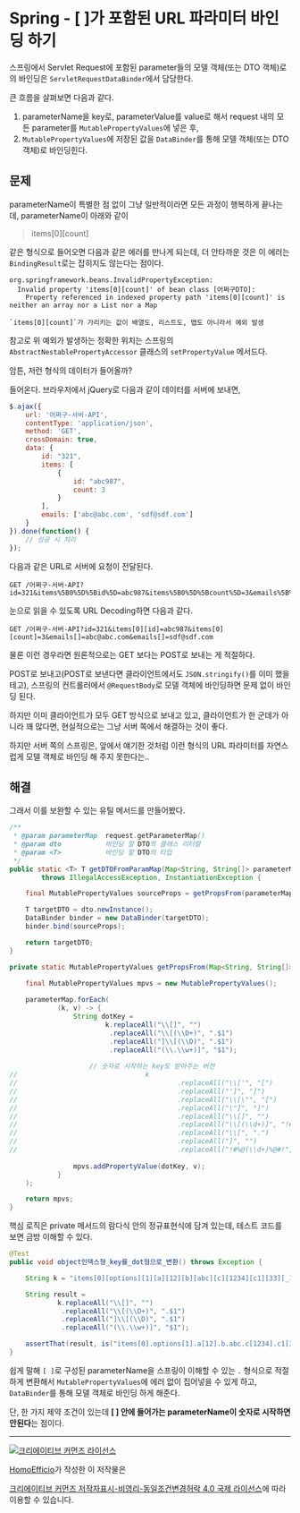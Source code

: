 # Spring - [ ]가 포함된 URL 파라미터 바인딩 하기

스프링에서 Servlet Request에 포함된 parameter들의 모델 객체(또는 DTO 객체)로의 바인딩은 `ServletRequestDataBinder`에서 담당한다.

큰 흐름을 살펴보면 다음과 같다.

1. parameterName을 key로, parameterValue를 value로 해서 request 내의 모든 parameter를 `MutablePropertyValues`에 넣은 후, 
2. `MutablePropertyValues`에 저장된 값을 `DataBinder`를 통해 모델 객체(또는 DTO 객체)로 바인딩힌다.

## 문제

parameterName이 특별한 점 없이 그냥 일반적이라면 모든 과정이 행복하게 끝나는데, parameterName이 아래와 같이 

>items[0][count]

같은 형식으로 들어오면 다음과 같은 에러를 만나게 되는데, 더 안타까운 것은 이 에러는 `BindingResult`로는 잡히지도 않는다는 점이다.

```
org.springframework.beans.InvalidPropertyException: 
  Invalid property 'items[0][count]' of bean class [어쩌구DTO]: 
    Property referenced in indexed property path 'items[0][count]' is neither an array nor a List nor a Map

`items[0][count]`가 가리키는 값이 배열도, 리스트도, 맵도 아니라서 예외 발생
```

참고로 위 예외가 발생하는 정확한 위치는 스프링의 `AbstractNestablePropertyAccessor` 클래스의 `setPropertyValue` 메서드다.

암튼, 저런 형식의 데이터가 들어올까?

들어온다. 브라우저에서 jQuery로 다음과 같이 데이터를 서버에 보내면,

```javascript
$.ajax({
    url: '어쩌구-서버-API',
    contentType: 'application/json',
    method: 'GET',
    crossDomain: true,
    data: {
        id: "321",
        items: [
            {
                id: "abc987",
                count: 3
            }
        ],
        emails: ['abc@abc.com', 'sdf@sdf.com']
    }
}).done(function() {
    // 성공 시 처리 
});
```

다음과 같은 URL로 서버에 요청이 전달된다.

```
GET /어쩌구-서버-API?id=321&items%5B0%5D%5Bid%5D=abc987&items%5B0%5D%5Bcount%5D=3&emails%5B%5D=abc%40abc.com&emails%5B%5D=sdf%40sdf.com
```

눈으로 읽을 수 있도록 URL Decoding하면 다음과 같다.

```
GET /어쩌구-서버-API?id=321&items[0][id]=abc987&items[0][count]=3&emails[]=abc@abc.com&emails[]=sdf@sdf.com
```

물론 이런 경우라면 원론적으로는 GET 보다는 POST로 보내는 게 적절하다. 

POST로 보내고(POST로 보낸다면 클라이언트에서도 `JSON.stringify()`를 이미 했을테고), 스프링의 컨트롤러에서 `@RequestBody`로 모델 객체에 바인딩하면 문제 없이 바인딩 된다.

하지만 이미 클라이언트가 모두 GET 방식으로 보내고 있고, 클라이언트가 한 군데가 아니라 꽤 많다면, 현실적으로는 그냥 서버 쪽에서 해결하는 것이 좋다.

하지만 서버 쪽의 스프링은, 앞에서 얘기한 것처럼 이런 형식의 URL 파라미터를 자연스럽게 모델 객체로 바인딩 해 주지 못한다는..

## 해결

그래서 이를 보완할 수 있는 유틸 메서드를 만들어봤다.

```java
/**
 * @param parameterMap  request.getParameterMap()
 * @param dto           바인딩 할 DTO의 클래스 리터럴
 * @param <T>           바인딩 할 DTO의 타입
 */
public static <T> T getDTOFromParamMap(Map<String, String[]> parameterMap, Class<T> dto) 
        throws IllegalAccessException, InstantiationException {

    final MutablePropertyValues sourceProps = getPropsFrom(parameterMap);

    T targetDTO = dto.newInstance();
    DataBinder binder = new DataBinder(targetDTO);
    binder.bind(sourceProps);

    return targetDTO;
}

private static MutablePropertyValues getPropsFrom(Map<String, String[]> parameterMap) {
    
    final MutablePropertyValues mpvs = new MutablePropertyValues();

    parameterMap.forEach(
            (k, v) -> {
                String dotKey =
                        k.replaceAll("\\[]", "")
                         .replaceAll("\\[(\\D+)", ".$1")
                         .replaceAll("]\\[(\\D)", ".$1")
                         .replaceAll("(\\.\\w+)]", "$1");
                         
                    // 숫자로 시작하는 key도 받아주는 버전
//                                k
//                                        .replaceAll("\\['", "[")
//                                        .replaceAll("']", "]")
//                                        .replaceAll("\\[\"", "[")
//                                        .replaceAll("\"]", "]")
//                                        .replaceAll("\\[]", "")
//                                        .replaceAll("\\[(\\d+)]", "!#%@$1%@#!")
//                                        .replaceAll("\\[", ".")
//                                        .replaceAll("]", "")
//                                        .replaceAll("!#%@(\\d+)%@#!", "[$1]");
                         
                mpvs.addPropertyValue(dotKey, v);
            }
    );

    return mpvs;
}
```

핵심 로직은 private 메서드의 람다식 안의 정규표현식에 담겨 있는데, 테스트 코드를 보면 금방 이해할 수 있다.

```java
@Test
public void object인덱스형_key를_dot형으로_변환() throws Exception {

    String k = "items[0][options][1][a][12][b][abc][c][1234][c1][33][_1][___][99][a33][b3][aa3]";

    String result =
            k.replaceAll("\\[]", "")
             .replaceAll("\\[(\\D+)", ".$1")
             .replaceAll("]\\[(\\D)", ".$1")
             .replaceAll("(\\.\\w+)]", "$1");

    assertThat(result, is("items[0].options[1].a[12].b.abc.c[1234].c1[33]._1.___[99].a33.b3.aa3"));
}
```

쉽게 말해 `[ ]`로 구성된 parameterName을 스프링이 이해할 수 있는 `.` 형식으로 적절하게 변환해서 `MutablePropertyValues`에 에러 없이 집어넣을 수 있게 하고, `DataBinder`를 통해 모델 객체로 바인딩 하게 해준다.

단, 한 가지 제약 조건이 있는데 **[ ] 안에 들어가는 parameterName이 숫자로 시작하면 안된다**는 점이다.


----
<a rel="license" href="http://creativecommons.org/licenses/by-nc-sa/4.0/"><img alt="크리에이티브 커먼즈 라이선스" style="border-width:0" src="https://i.creativecommons.org/l/by-nc-sa/4.0/88x31.png" /></a>

<a href='https://www.facebook.com/hanmomhanda' target='_blank'>HomoEfficio</a>가 작성한 이 저작물은

<a rel="license" href="http://creativecommons.org/licenses/by-nc-sa/4.0/">크리에이티브 커먼즈 저작자표시-비영리-동일조건변경허락 4.0 국제 라이선스</a>에 따라 이용할 수 있습니다.
